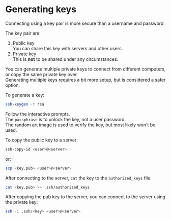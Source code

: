 # Generating keys

Connecting using a key pair is more secure than a username and password.

The key pair are:
1. Public key  
You can share this key with servers and other users.
2. Private key  
This is **not** to be shared under any circumstances.

You can generate multiple private keys to connect from different computers, or copy the same private key over.  
Generating multiple keys requires a bit more setup, but is considered a safer option.

To generate a key:
```bash
ssh-keygen -t rsa
```

Follow the interactive prompts.  
The `passphrase` is to unlock the key, not a user password.  
The random art image is used to verify the key, but most likely won't be used.

To copy the public key to a server:
```bash
ssh-copy-id <user>@<server>
```
or:
```bash
scp <key.pub> <user>@<server>
```

After connecting to the server, `cat` the key to the `authorized_keys` file:

```bash
cat <key.pub> >> .ssh/authorized_keys
```

After copying the pub key to the server, you can connect to the server using the private key:

```bash
ssh -i .ssh/<key> <user>@<server>
```



